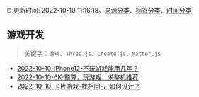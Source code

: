 :alarm_clock: 更新时间: 2022-10-10 11:16:18。[来源分类](../README.md)、[标签分类](../TAGS.md)、[时间分类](../TIMELINE.md)

## 游戏开发


> 关键字：`游戏`、`Three.js`、`Create.js`、`Matter.js`



- [2022-10-10-iPhone12-不玩游戏能用几年？](https://www.v2ex.com/t/885856) 
- [2022-10-10-6K-预算，玩游戏，求整机推荐](https://www.v2ex.com/t/885852) 
- [2022-10-10-卡片游戏-找相同-，如何设计？](https://www.v2ex.com/t/885831) 